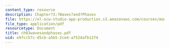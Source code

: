 ```yaml
---
content_type: resource
description: Chapter?3:?Waves?and?Phases
file: https://ol-ocw-studio-app-production.s3.amazonaws.com/courses/mas-450-holographic-imaging-spring-2003/e97cc57cd5cba5b52ce4a7524afb12f4_ch03wavesandphases.pdf
file_type: application/pdf
resourcetype: Document
title: ch03wavesandphases.pdf
uid: e97cc57c-d5cb-a5b5-2ce4-a7524afb12f4
---
```

